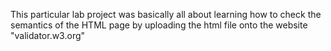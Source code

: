 This particular lab project was basically all about 
learning how to check the semantics of the HTML page by
uploading the html file onto the website "validator.w3.org"
